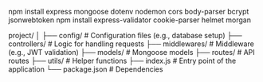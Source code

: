 npm install express mongoose dotenv nodemon cors body-parser bcrypt jsonwebtoken
npm install express-validator cookie-parser helmet morgan


project/
│
├── config/         # Configuration files (e.g., database setup)
├── controllers/    # Logic for handling requests
├── middlewares/    # Middleware (e.g., JWT validation)
├── models/         # Mongoose models
├── routes/         # API routes
├── utils/          # Helper functions
├── index.js        # Entry point of the application
└── package.json    # Dependencies
